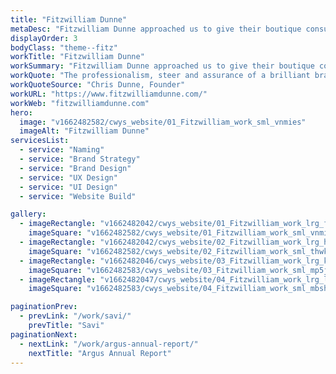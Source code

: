 ```yaml
---
title: "Fitzwilliam Dunne"
metaDesc: "Fitzwilliam Dunne approached us to give their boutique consulting business a fitting brand and website to launch them into the world of alternative investment"
displayOrder: 3
bodyClass: "theme--fitz"
workTitle: "Fitzwilliam Dunne"
workSummary: "Fitzwilliam Dunne approached us to give their boutique consulting business a fitting brand and website to launch them into the world of alternative investment"
workQuote: "The professionalism, steer and assurance of a brilliant brand and design company who allowed me to think / consider things differently, enabling us to achieve an outstanding outcome. But most importantly its about the people at curious ways, such a pleasure to work with Pete and Emily, both super smart, thoughtful and rising stars in the industry."
workQuoteSource: "Chris Dunne, Founder"
workURL: "https://www.fitzwilliamdunne.com/"
workWeb: "fitzwilliamdunne.com"
hero:
  image: "v1662482582/cwys_website/01_Fitzwilliam_work_sml_vnmies"
  imageAlt: "Fitzwilliam Dunne"
servicesList:
  - service: "Naming"
  - service: "Brand Strategy"
  - service: "Brand Design"  
  - service: "UX Design"
  - service: "UI Design"
  - service: "Website Build"

gallery:
  - imageRectangle: "v1662482042/cwys_website/01_Fitzwilliam_work_lrg_fcrcxm"
    imageSquare: "v1662482582/cwys_website/01_Fitzwilliam_work_sml_vnmies"
  - imageRectangle: "v1662482042/cwys_website/02_Fitzwilliam_work_lrg_htjiuj"
    imageSquare: "v1662482582/cwys_website/02_Fitzwilliam_work_sml_thwkqn"
  - imageRectangle: "v1662482046/cwys_website/03_Fitzwilliam_work_lrg_kifs1y"
    imageSquare: "v1662482583/cwys_website/03_Fitzwilliam_work_sml_mp5jps"
  - imageRectangle: "v1662482047/cwys_website/04_Fitzwilliam_work_lrg_lqbhys"
    imageSquare: "v1662482583/cwys_website/04_Fitzwilliam_work_sml_mbshxq"

paginationPrev:
  - prevLink: "/work/savi/"
    prevTitle: "Savi"
paginationNext:
  - nextLink: "/work/argus-annual-report/"
    nextTitle: "Argus Annual Report"
---
```

